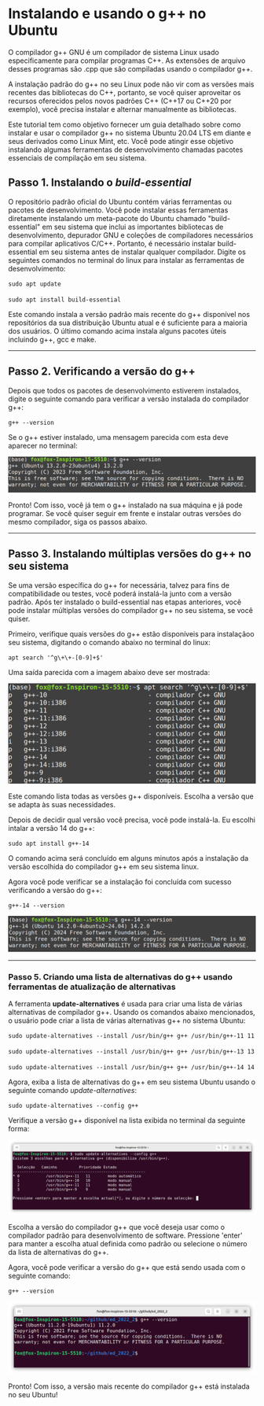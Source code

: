 # Instalando e usando o g++ no Ubuntu

O compilador g++ GNU é um compilador de sistema Linux usado especificamente para compilar programas C++. As extensões de arquivo desses programas são .cpp que são compiladas usando o compilador g++.

A instalação padrão do g++ no seu Linux pode não vir com as versões mais recentes das bibliotecas do C++, portanto, se você quiser aproveitar os recursos oferecidos pelos novos padrões C++ (C++17 ou C++20 por exemplo), você precisa instalar e alternar manualmente as bibliotecas.

Este tutorial tem como objetivo fornecer um guia detalhado sobre como instalar e usar o compilador g++ no sistema Ubuntu 20.04 LTS em diante e seus derivados como Linux Mint, etc. Você pode atingir esse objetivo instalando algumas ferramentas de desenvolvimento chamadas pacotes essenciais de compilação em seu sistema.

## Passo 1. Instalando o *build-essential*

O repositório padrão oficial do Ubuntu contém várias ferramentas ou pacotes de desenvolvimento. Você pode instalar essas ferramentas diretamente instalando um meta-pacote do Ubuntu chamado "build-essential" em seu sistema que inclui as importantes bibliotecas de desenvolvimento, depurador GNU e coleções de compiladores necessários para compilar aplicativos C/C++. Portanto, é necessário instalar build-essential em seu sistema antes de instalar qualquer compilador. Digite os seguintes comandos no terminal do linux para instalar as ferramentas de desenvolvimento:

```
sudo apt update

sudo apt install build-essential
```

Este comando instala a versão padrão mais recente do g++ disponível nos repositórios da sua distribuição Ubuntu atual e é suficiente para a maioria dos usuários. O último comando acima instala alguns pacotes úteis incluindo g++, gcc e make.

---

## Passo 2. Verificando a versão do g++

Depois que todos os pacotes de desenvolvimento estiverem instalados, digite o seguinte comando para verificar a versão instalada do compilador g++:

```
g++ --version
```

Se o g++ estiver instalado, uma mensagem parecida com esta deve aparecer no terminal:

![](images/t01.png)

Pronto! Com isso, você já tem o g++ instalado na sua máquina e já pode programar. Se você quiser seguir em frente e instalar outras versões do mesmo compilador, siga os passos abaixo.

---

## Passo 3. Instalando múltiplas versões do g++ no seu sistema


Se uma versão específica do g++ for necessária, talvez para fins de compatibilidade ou testes, você poderá instalá-la junto com a versão padrão. Após ter instalado o build-essential nas etapas anteriores, você pode instalar múltiplas versões do compilador g++ no seu sistema, se você quiser. 

Primeiro, verifique quais versões do g++ estão disponíveis para instalaçãoo seu sistema, digitando o comando abaixo no terminal do linux:

```
apt search '^g\+\+-[0-9]+$'
```

Uma saída parecida com a imagem abaixo deve ser mostrada:

![](images/t02.png)

Este comando lista todas as versões g++ disponíveis. Escolha a versão que se adapta às suas necessidades.

Depois de decidir qual versão você precisa, você pode instalá-la. Eu escolhi intalar a versão 14 do g++:


```
sudo apt install g++-14
```

O comando acima será concluído em alguns minutos após a instalação da versão escolhida do compilador g++ em seu sistema linux.

Agora você pode verificar se a instalação foi concluída com sucesso verificando a versão do g++:

```
g++-14 --version
```

![](images/t03.png)

---

### Passo 5. Criando uma lista de alternativas do g++ usando ferramentas de atualização de alternativas

A ferramenta **update-alternatives** é usada para criar uma lista de várias alternativas de compilador g++. Usando os comandos abaixo mencionados, o usuário pode criar a lista de várias alternativas g++ no sistema Ubuntu:

```
sudo update-alternatives --install /usr/bin/g++ g++ /usr/bin/g++-11 11

sudo update-alternatives --install /usr/bin/g++ g++ /usr/bin/g++-13 13

sudo update-alternatives --install /usr/bin/g++ g++ /usr/bin/g++-14 14
```


Agora, exiba a lista de alternativas do g++ em seu sistema Ubuntu usando o seguinte comando *update-alternatives*:

```
sudo update-alternatives --config g++
```

Verifique a versão g++ disponível na lista exibida no terminal da seguinte forma:

![](images/tela3.png)

Escolha a versão do compilador g++ que você deseja usar como o compilador padrão para desenvolvimento de software. Pressione 'enter' para manter a escolha atual definida como padrão ou selecione o número da lista de alternativas do g++.

Agora, você pode verificar a versão do g++ que está sendo usada com o seguinte comando:

```
g++ --version
```

![](images/tela4.png)

Pronto! Com isso, a versão mais recente do compilador g++ está instalada no seu Ubuntu!
